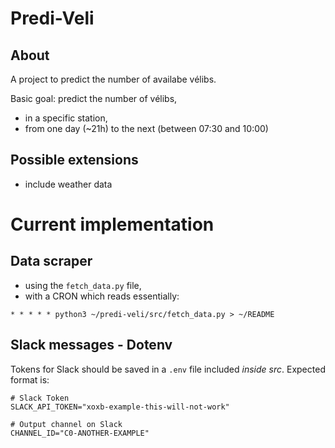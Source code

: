 # Predi-Veli

## About 

A project to predict the number of availabe vélibs.

Basic goal: predict the number of vélibs,
* in a specific station,
* from one day (~21h) to the next (between 07:30 and 10:00)

## Possible extensions

* include weather data

# Current implementation

## Data scraper

* using the `fetch_data.py` file,
* with a CRON which reads essentially:
```
* * * * * python3 ~/predi-veli/src/fetch_data.py > ~/README
```

## Slack messages - Dotenv

Tokens for Slack should be saved in a `.env` file included *inside src*. Expected format is:
```
# Slack Token
SLACK_API_TOKEN="xoxb-example-this-will-not-work"

# Output channel on Slack
CHANNEL_ID="C0-ANOTHER-EXAMPLE"
```
